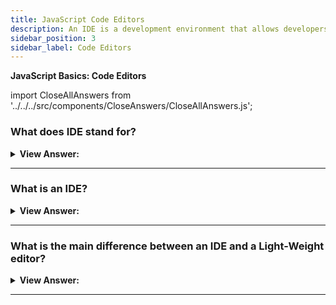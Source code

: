 ```yaml
---
title: JavaScript Code Editors
description: An IDE is a development environment that allows developers to load, save, edit, manage, and delete projects or files written in different programming languages.
sidebar_position: 3
sidebar_label: Code Editors
---
```


**JavaScript Basics: Code Editors**

<head>
  <title>Code Editors - Frontend Interview Questions & Answers</title>
  <meta charSet="utf-8" />
</head>

import CloseAllAnswers from '../../../src/components/CloseAnswers/CloseAllAnswers.js';

<CloseAllAnswers />

### What does IDE stand for?

<details>
  <summary><strong>View Answer:</strong></summary>
  <div>
  <div><strong>Interview Response:</strong> Integrated Development Environment</div>
  </div>
</details>

---

### What is an IDE?

<details>
  <summary><strong>View Answer:</strong></summary>
  <div>
  <div><strong>Interview Response:</strong> An IDE is a development environment that allows developers to load, save, edit, manage, and delete projects or files written in different programming languages.</div>
  </div>
</details>

---

### What is the main difference between an IDE and a Light-Weight editor?

<details>
  <summary><strong>View Answer:</strong></summary>
  <div>
  <div><strong>Interview Response:</strong> The primary difference between a lightweight editor and an IDE is that an IDE works on a project level. Using a lightweight editor is faster if all we need is one file.</div><br />
  <div><strong>Technical Response:</strong> In contrast to a lightweight editor, an IDE works on the project level, so it loads more data when it starts, analyzes the project structure, if necessary, etc. We can use a lightweight editor if we only need to edit one file.
  </div><br />
  <div><strong>Additional Information:</strong> There is no strict boundary between a lightweight editor and an integrated development environment since lightweight editors often have a wide range of plugins, such as directory-level syntax analyzers and auto-completers.
  </div>
  </div>
</details>

---
